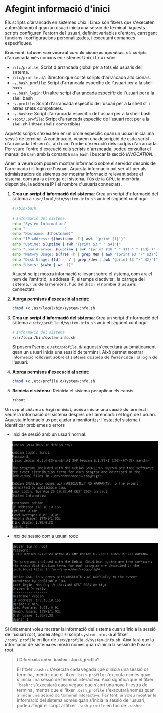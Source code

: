 # Afegint informació d'inici

Els scripts d'arrancada en sistemes Unix i Linux són fitxers que s'executen automàticament quan un usuari inicia una sessió de terminal. Aquests scripts configuren l'entorn de l'usuari, definint variables d'entorn, carregant funcions i configuracions personalitzades, i executant comandes específiques.

Breument, tal com vam veure al curs de sistemes operatius, els scripts d'arrancada més comuns en sistemes Unix i Linux són:

- `/etc/profile`: Script d'arrancada global per a tots els usuaris del sistema.
- `/etc/profile.d/`: Directori que conté scripts d'arrancada addicionals.
- `~/.bash_profile`: Script d'arrancada específic de l'usuari per a la shell bash.
- `~/.bash_login`: Un altre script d'arrancada específic de l'usuari per a la shell bash.
- `~/.profile`: Script d'arrancada específic de l'usuari per a la shell sh i altres shells compatibles.
- `~/.bashrc`: Script d'arrancada específic de l'usuari per a la shell bash.
- `/root/.profile`: Script d'arrancada específic de l'usuari root per a la shell sh i altres shells compatibles.

Aquests scripts s'executen en un ordre específic quan un usuari inicia una sessió de terminal. A continuació, veurem una descripció de cada script d'arrancada i el seu ús, així com l'ordre d'execució dels scripts d'arrancada. Per veure l'ordre d'execució dels scripts d'arrancada, podeu consultar el manual de `bash` amb la comanda `man bash` i buscar la secció *INVOCATION*.

Anem a veure com podem mostrar informació sobre el servidor després de l'arrencada i el login de l'usuari. Aquesta informació pot ser útil per als administradors de sistemes per mostrar informació rellevant sobre el sistema, com ara la càrrega del sistema, l'ús de la CPU, la memòria disponible, la addresa IP i el nombre d'usuaris connectats.

1. **Crea un script d'informació del sistema**: Crea un script d'informació del sistema a `/usr/local/bin/system-info.sh` amb el següent contingut:

    ```bash
    #!/bin/bash

    # Informació del sistema
    echo "System Information"
    echo "------------------"
    echo "Hostname: $(hostname)"
    echo "IP Address: $(hostname -I | awk '{print $1}')"
    echo "Uptime: $(uptime | awk '{print $3 " " $4}')"
    echo "Load Average: $(uptime | awk '{print $10 " " $11 " " $12}')"
    echo "Memory Usage: $(free -h | grep Mem | awk '{print $3 "/" $2}')"
    echo "Disk Usage: $(df -h / | grep /dev | awk '{print $3 "/" $2}')"
    echo "Users: $(who | wc -l)"
    ```

    Aquest script mostra informació rellevant sobre el sistema, com ara el nom de l'amfitrió, la addresa IP, el temps d'activitat, la càrrega del sistema, l'ús de la memòria, l'ús del disc i el nombre d'usuaris connectats.

2. **Atorga permisos d'execució al script**:

    ```bash
    chmod +x /usr/local/bin/system-info.sh
    ```

3. **Crea un script d'informació del sistema**: Crea un script d'informació del sistema a `/etc/profile.d/system-info.sh` amb el següent contingut:

    ```bash
    # Informació del sistema
    /usr/local/bin/system-info.sh
    ```

    Si posem l'script a `/etc/profile.d/` aquest s'executarà automàticament quan un usuari inicia una sessió de terminal. Això permet mostrar informació rellevant sobre el sistema després de l'arrencada i el login de l'usuari.

4. **Atorga permisos d'execució al script**:

    ```bash
    chmod +x /etc/profile.d/system-info.sh
    ```

5. **Reinicia el sistema**: Reinicia el sistema per aplicar els canvis.

    ```bash
    reboot
    ```

Un cop el sistema s'hagi reiniciat, podeu iniciar una sessió de terminal i veure la informació del sistema després de l'arrencada i el login de l'usuari. Aquesta informació us pot ajudar a monitoritzar l'estat del sistema i identificar problemes o errors.

- Inici de sessió amb un usuari normal:

    ![Informació del sistema](../figures/systemd/system-info.png)

- Inici de sessió com a usuari root:
  
    ![Informació del sistema](../figures/systemd/system-info-root.png)

Si únicament voleu mostrar la informació del sistema quan s'inicia la sessió de l'usuari root, podeu afegir el script `system-info.sh` al fitxer `/root/.profile` en lloc de `/etc/profile.d/system-info.sh`. Això farà que la informació del sistema es mostri només quan s'inicia la sessió de l'usuari root.

> ℹ️ Diferencia entre .bashrc i .bash_profile?
>
> El fitxer `.bashrc` s'executa cada vegada que s'inicia una sessió de terminal, mentre que el fitxer `.bash_profile` s'executa només quan s'inicia una sessió de terminal interactiva. Això significa que el fitxer `.bashrc` s'executarà cada vegada que s'obri una nova finestra de terminal, mentre que el fitxer `.bash_profile` s'executarà només quan s'inicia una sessió de terminal interactiva. Per tant, si voleu mostrar la informació del sistema només quan s'inicia la sessió de l'usuari, podeu afegir el script al fitxer `.bash_profile` en lloc de `.bashrc`.
